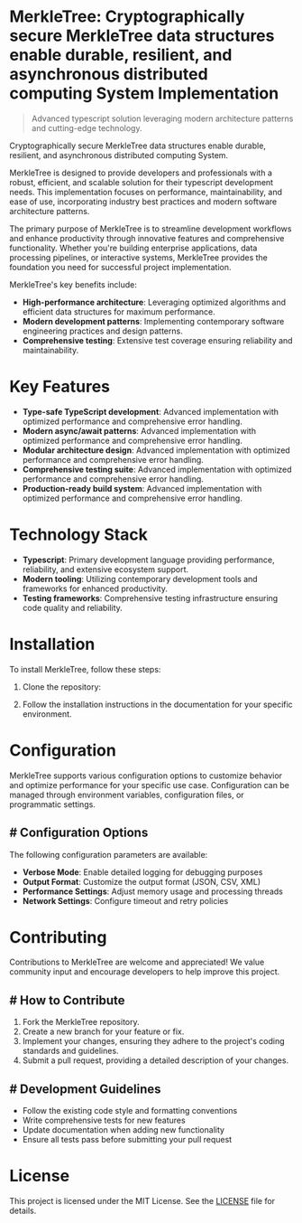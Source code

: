 <!-- fallback_MerkleTree_20251028211509_86184 -->

# MerkleTree: Cryptographically secure MerkleTree data structures enable durable, resilient, and asynchronous distributed computing System Implementation
> Advanced typescript solution leveraging modern architecture patterns and cutting-edge technology.

Cryptographically secure MerkleTree data structures enable durable, resilient, and asynchronous distributed computing System.

MerkleTree is designed to provide developers and professionals with a robust, efficient, and scalable solution for their typescript development needs. This implementation focuses on performance, maintainability, and ease of use, incorporating industry best practices and modern software architecture patterns.

The primary purpose of MerkleTree is to streamline development workflows and enhance productivity through innovative features and comprehensive functionality. Whether you're building enterprise applications, data processing pipelines, or interactive systems, MerkleTree provides the foundation you need for successful project implementation.

MerkleTree's key benefits include:

* **High-performance architecture**: Leveraging optimized algorithms and efficient data structures for maximum performance.
* **Modern development patterns**: Implementing contemporary software engineering practices and design patterns.
* **Comprehensive testing**: Extensive test coverage ensuring reliability and maintainability.

# Key Features

* **Type-safe TypeScript development**: Advanced implementation with optimized performance and comprehensive error handling.
* **Modern async/await patterns**: Advanced implementation with optimized performance and comprehensive error handling.
* **Modular architecture design**: Advanced implementation with optimized performance and comprehensive error handling.
* **Comprehensive testing suite**: Advanced implementation with optimized performance and comprehensive error handling.
* **Production-ready build system**: Advanced implementation with optimized performance and comprehensive error handling.

# Technology Stack

* **Typescript**: Primary development language providing performance, reliability, and extensive ecosystem support.
* **Modern tooling**: Utilizing contemporary development tools and frameworks for enhanced productivity.
* **Testing frameworks**: Comprehensive testing infrastructure ensuring code quality and reliability.

# Installation

To install MerkleTree, follow these steps:

1. Clone the repository:


2. Follow the installation instructions in the documentation for your specific environment.

# Configuration

MerkleTree supports various configuration options to customize behavior and optimize performance for your specific use case. Configuration can be managed through environment variables, configuration files, or programmatic settings.

## # Configuration Options

The following configuration parameters are available:

* **Verbose Mode**: Enable detailed logging for debugging purposes
* **Output Format**: Customize the output format (JSON, CSV, XML)
* **Performance Settings**: Adjust memory usage and processing threads
* **Network Settings**: Configure timeout and retry policies

# Contributing

Contributions to MerkleTree are welcome and appreciated! We value community input and encourage developers to help improve this project.

## # How to Contribute

1. Fork the MerkleTree repository.
2. Create a new branch for your feature or fix.
3. Implement your changes, ensuring they adhere to the project's coding standards and guidelines.
4. Submit a pull request, providing a detailed description of your changes.

## # Development Guidelines

* Follow the existing code style and formatting conventions
* Write comprehensive tests for new features
* Update documentation when adding new functionality
* Ensure all tests pass before submitting your pull request

# License

This project is licensed under the MIT License. See the [LICENSE](https://github.com/pethmm/MerkleTree/blob/main/LICENSE) file for details.

